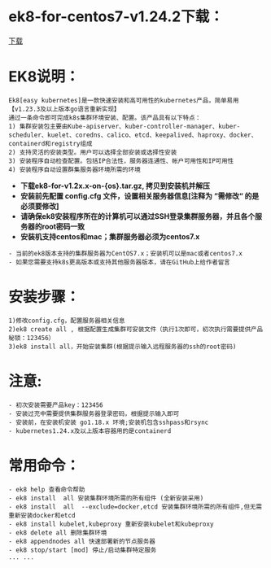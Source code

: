 # ek8-for-centos7-v1.24.2下载：

[下载](https://github.com/catman002/kubernetes-ek8/releases)


# EK8说明：
```
Ek8[easy kubernetes]是一款快速安装和高可用性的kubernetes产品，简单易用 【v1.23.3及以上版本go语言重新实现】
通过一条命令即可完成k8s集群环境安装、配置。该产品具有以下特点：
1) 集群安装包主要由Kube-apiserver、kuber-controller-manager、kuber-scheduler、kuelet、coredns、calico、etcd、keepalived、haproxy、docker、containerd和registry组成
2) 支持灵活的安装类型。用户可以选择全部安装或选择性安装
3) 安装程序自动检查配置。包括IP合法性，服务器连通性、帐户可用性和IP可用性
4) 安装程序自动设置群集服务器环境所需的环境
```
- **下载ek8-for-v1.2x.x-on-{os}.tar.gz, 拷贝到安装机并解压**
- **安装前先配置 config.cfg 文件，设置相关服务器信息[注释为 “需修改“ 的是必须要修改]**
- **请确保ek8安装程序所在的计算机可以通过SSH登录集群服务器，并且各个服务器的root密码一致**
- **安装机支持centos和mac；集群服务器必须为centos7.x**

```
- 当前的ek8版本支持的集群服务器为CentOS7.x；安装机可以是mac或者centos7.x
- 如果您需要支持k8s更高版本或支持其他服务器版本，请在GitHub上给作者留言

```

# 安装步骤：
```
1)修改config.cfg，配置服务器相关信息
2)ek8 create all , 根据配置生成集群可安装文件（执行1次即可，初次执行需要提供产品秘锁：123456）
3)ek8 install all，开始安装集群(根据提示输入远程服务器的ssh的root密码)
```

# 注意:
```
- 初次安装需要产品key：123456 
- 安装过充中需要提供集群服务器登录密码，根据提示输入即可
- 安装前，在安装机安装 go1.18.x 环境;安装机包含sshpass和rsync
- kubernetes1.24.x及以上版本容器用的是containerd
```

# 常用命令：
```
- ek8 help 查看命令帮助
- ek8 install  all 安装集群环境所需的所有组件 (全新安装采用)
- ek8 install  all  --exclude=docker,etcd 安装集群环境所需的所有组件,但无需重新安装docker和etcd
- ek8 install kubelet,kubeproxy 重新安装kubelet和kubeproxy
- ek8 delete all 删除集群环境
- ek8 appendnodes all 快速部署新的节点服务器
- ek8 stop/start [mod] 停止/启动集群特定服务
... ...
```

